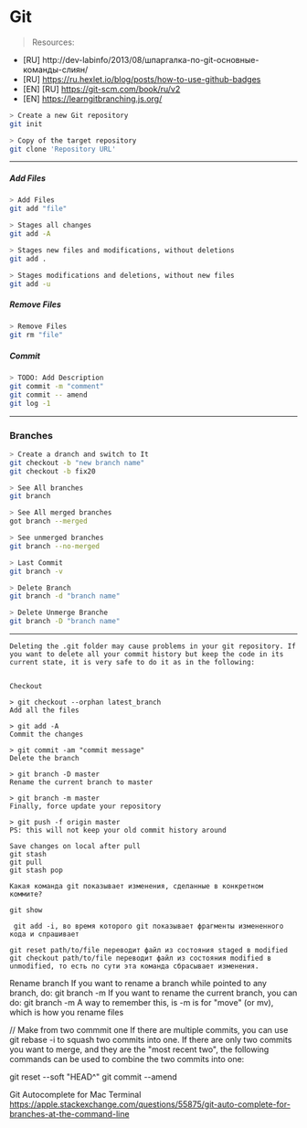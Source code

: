 <!-- ```sh
> description
command
``` -->

# Git

> Resources:
 * [RU] http://dev-labinfo/2013/08/шпаргалка-по-git-основные-команды-слиян/
 * [RU] https://ru.hexlet.io/blog/posts/how-to-use-github-badges
 * [EN] [RU] https://git-scm.com/book/ru/v2
 * [EN] https://learngitbranching.js.org/

```sh
> Create a new Git repository
git init
```

```sh
> Copy of the target repository
git clone 'Repository URL'
```

***

##### Add Files

```sh
> Add Files
git add "file"

> Stages all changes
git add -A 

> Stages new files and modifications, without deletions
git add . 

> Stages modifications and deletions, without new files
git add -u 
```

##### Remove Files

```sh
> Remove Files
git rm "file"
```

##### Commit

```bash
> TODO: Add Description
git commit -m "comment"
git commit -- amend
git log -1
```

***

### Branches

```sh
> Create a dranch and switch to It
git checkout -b "new branch name"
git checkout -b fix20
```

```sh
> See All branches
git branch

> See All merged branches
got branch --merged

> See unmerged branches
git branch --no-merged

> Last Commit
git branch -v

> Delete Branch
git branch -d "branch name"

> Delete Unmerge Branche
git branch -D "branch name"
```

***

```
Deleting the .git folder may cause problems in your git repository. If you want to delete all your commit history but keep the code in its current state, it is very safe to do it as in the following:


Checkout

> git checkout --orphan latest_branch
Add all the files

> git add -A
Commit the changes

> git commit -am "commit message"
Delete the branch

> git branch -D master
Rename the current branch to master

> git branch -m master
Finally, force update your repository

> git push -f origin master
PS: this will not keep your old commit history around
```

```
Save changes on local after pull
git stash
git pull
git stash pop

Какая команда git показывает изменения, сделанные в конкретном коммите?

git show

 git add -i, во время которого git показывает фрагменты измененного кода и спрашивает

git reset path/to/file переводит файл из состояния staged в modified
git checkout path/to/file переводит файл из состояния modified в unmodified, то есть по сути эта команда сбрасывает изменения.
```
Rename branch
If you want to rename a branch while pointed to any branch, do:
git branch -m <oldname> <newname>
If you want to rename the current branch, you can do:
git branch -m <newname>
A way to remember this, is -m is for "move" (or mv), which is how you rename files
 
 
 
// Make from two commmit one
If there are multiple commits, you can use git rebase -i to squash two commits into one.
If there are only two commits you want to merge, and they are the "most recent two", the following commands can be used to combine the two commits into one:
 
git reset --soft "HEAD^"
git commit --amend

Git Autocomplete for Mac Terminal
https://apple.stackexchange.com/questions/55875/git-auto-complete-for-branches-at-the-command-line
